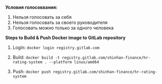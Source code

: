 **Условия голосоввания:**
1) Нельзя голосовать за себя 
2) Нельзя голосовать за своего руководителя
3) Голосовать можно только за одного человека


**Steps to Build & Push Docker image to GitLab repository**

1) Login: ```docker login registry.gitlab.com```

2) Build: ```docker build -t registry.gitlab.com/shinhan-finance/hr-rating-system . --platform linux/amd64```

3) Push: ```docker push registry.gitlab.com/shinhan-finance/hr-rating-system```
